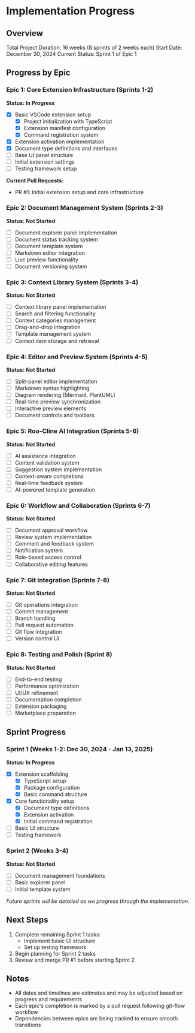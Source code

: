 # Implementation Progress

## Overview
Total Project Duration: 16 weeks (8 sprints of 2 weeks each)
Start Date: December 30, 2024
Current Status: Sprint 1 of Epic 1

## Progress by Epic

### Epic 1: Core Extension Infrastructure (Sprints 1-2)
**Status: In Progress**
- [x] Basic VSCode extension setup
  - [x] Project initialization with TypeScript
  - [x] Extension manifest configuration
  - [x] Command registration system
- [x] Extension activation implementation
- [x] Document type definitions and interfaces
- [ ] Base UI panel structure
- [ ] Initial extension settings
- [ ] Testing framework setup

**Current Pull Requests:**
- PR #1: Initial extension setup and core infrastructure

### Epic 2: Document Management System (Sprints 2-3)
**Status: Not Started**
- [ ] Document explorer panel implementation
- [ ] Document status tracking system
- [ ] Document template system
- [ ] Markdown editor integration
- [ ] Live preview functionality
- [ ] Document versioning system

### Epic 3: Context Library System (Sprints 3-4)
**Status: Not Started**
- [ ] Context library panel implementation
- [ ] Search and filtering functionality
- [ ] Context categories management
- [ ] Drag-and-drop integration
- [ ] Template management system
- [ ] Context item storage and retrieval

### Epic 4: Editor and Preview System (Sprints 4-5)
**Status: Not Started**
- [ ] Split-panel editor implementation
- [ ] Markdown syntax highlighting
- [ ] Diagram rendering (Mermaid, PlantUML)
- [ ] Real-time preview synchronization
- [ ] Interactive preview elements
- [ ] Document controls and toolbars

### Epic 5: Roo-Cline AI Integration (Sprints 5-6)
**Status: Not Started**
- [ ] AI assistance integration
- [ ] Content validation system
- [ ] Suggestion system implementation
- [ ] Context-aware completions
- [ ] Real-time feedback system
- [ ] AI-powered template generation

### Epic 6: Workflow and Collaboration (Sprints 6-7)
**Status: Not Started**
- [ ] Document approval workflow
- [ ] Review system implementation
- [ ] Comment and feedback system
- [ ] Notification system
- [ ] Role-based access control
- [ ] Collaborative editing features

### Epic 7: Git Integration (Sprints 7-8)
**Status: Not Started**
- [ ] Git operations integration
- [ ] Commit management
- [ ] Branch handling
- [ ] Pull request automation
- [ ] Git flow integration
- [ ] Version control UI

### Epic 8: Testing and Polish (Sprint 8)
**Status: Not Started**
- [ ] End-to-end testing
- [ ] Performance optimization
- [ ] UI/UX refinement
- [ ] Documentation completion
- [ ] Extension packaging
- [ ] Marketplace preparation

## Sprint Progress

### Sprint 1 (Weeks 1-2: Dec 30, 2024 - Jan 13, 2025)
**Status: In Progress**
- [x] Extension scaffolding
  - [x] TypeScript setup
  - [x] Package configuration
  - [x] Basic command structure
- [x] Core functionality setup
  - [x] Document type definitions
  - [x] Extension activation
  - [x] Initial command registration
- [ ] Basic UI structure
- [ ] Testing framework

### Sprint 2 (Weeks 3-4)
**Status: Not Started**
- [ ] Document management foundations
- [ ] Basic explorer panel
- [ ] Initial template system

_Future sprints will be detailed as we progress through the implementation._

## Next Steps
1. Complete remaining Sprint 1 tasks:
   - Implement basic UI structure
   - Set up testing framework
2. Begin planning for Sprint 2 tasks
3. Review and merge PR #1 before starting Sprint 2

## Notes
- All dates and timelines are estimates and may be adjusted based on progress and requirements
- Each epic's completion is marked by a pull request following git-flow workflow
- Dependencies between epics are being tracked to ensure smooth transitions